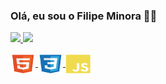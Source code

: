 ### Olá, eu sou o Filipe Minora ✍🏻️

 <div>
   <a href="https://github.com/filipeminora">
   <img height="180em" src="https://github-readme-stats.vercel.app/api?username=filipeminora&show_icons=true&theme=yeblu&include_all_commits=true&count_private=true"/>
   <img height="180em" src="https://github-readme-stats.vercel.app/api/top-langs/?username=filipeminora&layout=compact&langs_count=6&theme=yeblu"/>
</div>
    
<div style="display: inline_block"><br>
  <img align="center" alt="HTML" height="30" width="40" src="https://raw.githubusercontent.com/devicons/devicon/master/icons/html5/html5-original.svg">
  <img align="center" alt="CSS" height="30" width="40" src="https://raw.githubusercontent.com/devicons/devicon/master/icons/css3/css3-original.svg">
   <img align="center" alt="Js" height="30" width="40" src="https://raw.githubusercontent.com/devicons/devicon/master/icons/javascript/javascript-plain.svg">
</div>
 
<br>
 
